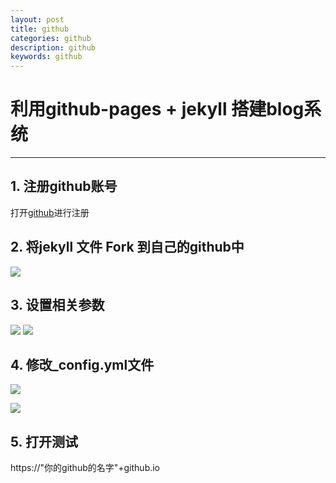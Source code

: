 ```yaml
---
layout: post
title: github 
categories: github
description: github
keywords: github
---
```



# 利用github-pages + jekyll 搭建blog系统 #

----------
## 1. 注册github账号 ##

打开[github](https://github.com)进行注册

## 2. 将jekyll 文件 Fork 到自己的github中 ##

![](http://deepnum.com/assets/images/screenshots/ford_code.png)

## 3. 设置相关参数 ##
![](http://deepnum.com/assets/images/screenshots/Settings.png)
![](http://deepnum.com/assets/images/screenshots/name.png)

## 4. 修改_config.yml文件 ##

![](http://deepnum.com/assets/images/screenshots/conf.png)

![](http://deepnum.com/assets/images/screenshots/ename.png)
## 5. 打开测试 ##
https://"你的github的名字"+github.io

